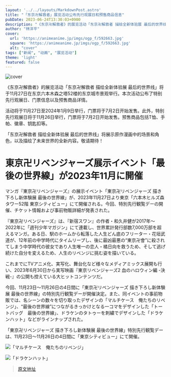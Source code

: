 ```yaml
---
layout: '../../layouts/MarkdownPost.astro'
title: "「东京卍解救者」展览活动公布先行观展日和预售商品信息"
pubDate: 2023-06-24T13:30:03+0900
description: "《东京卍解救者》的展览活动「东京卍解救者 描绘全新体验展 最后的世界线」将于11月27日在东京六本木森之塔52楼的东京城市景观举行。本次活动公布了特别先行观展日、门票信息以及预售商品详情。"
author: "林洋平"
cover:
  url: 'https://animeanime.jp/imgs/ogp_f/592663.jpg'
  square: 'https://animeanime.jp/imgs/ogp_f/592663.jpg'
  alt: "cover"
tags: ["新闻", "动画", "展览活动"]
theme: 'light'
featured: false
---
```


![cover](https://animeanime.jp/imgs/ogp_f/592663.jpg)

《东京卍解救者》的展览活动「东京卍解救者 描绘全新体验展 最后的世界线」将于11月27日在东京六本木森之塔52楼的东京城市景观举行。本次活动公布了特别先行观展日、门票信息以及预售商品详情。

活动将于11月27日至2024年1月9日举行，门票将于7月2日开始发售。此外，特别先行观展日将于11月26日举行，门票将于7月2日开始发售。预售商品包括T恤、手帕、徽章、钥匙扣等。

「东京卍解救者 描绘全新体验展 最后的世界线」将展示原作漫画中的场景和角色，以及描绘了未来世界的全新内容。敬请期待！

# 東京卍リベンジャーズ展示イベント「最後の世界線」が2023年11月に開催

マンガ『東京卍リベンジャーズ』の展示イベント「東京卍リベンジャーズ 描き下ろし新体験展 最後の世界線」が、2023年11月27日より東京「六本木ヒルズ森タワー52階 東京シティビュー」にて開催される。今回、特別先行観覧デーの開催、チケット情報および事前物販詳細が発表された。

『東京卍リベンジャーズ』は、『新宿スワン』の作者・和久井健が2017年～2022年に「週刊少年マガジン」にて連載し、世界累計発行部数7,000万部を超えるマンガ。ある日、駅のホームから転落した人生どん底のフリーター・花垣武道が、12年前の中学時代にタイムリープし、後に最凶最悪の“東京卍會”に殺されてしまう中学時代の彼女であり人生唯一の恋人・橘日向を救うため、そして逃げ続けた自分を変えるため、人生のリベンジに挑む姿を描いている。

これまでにTVアニメ化、実写化、舞台化など様々なメディアミックス展開も行い、2023年6月30日から実写映画『東京リベンジャーズ2 血のハロウィン編 -決戦-』の公開も控えている大ヒットコンテンツだ。

今回、11月23日～11月26日の4日間に「東京卍リベンジャーズ 描き下ろし新体験展 最後の世界線」の特別先行観覧デーが開催決定。また、同イベントの事前物販では、名シーンの数々を切り取ったデザインの「マルチケース　俺たちのリベンジ」、“最後の世界線”につながるきっかけとなる一コマをデザインした「トートバッグ　最後の世界線」、ドラケンのタトゥーを刺繍でデザインした「ドラケンハット」などがラインナップされた。

「東京卍リベンジャーズ 描き下ろし新体験展 最後の世界線」特別先行観覧デーは、11月23日～11月26日の4日間に「東京シティビュー」にて開催。

![「マルチケース　俺たちのリベンジ」](https://animeanime.jp/imgs/zoom/592660.jpg)

![「ドラケンハット」](https://animeanime.jp/imgs/zoom/592659.jpg)

>[原文地址](https://animeanime.jp/article/2023/06/24/78145.html)  